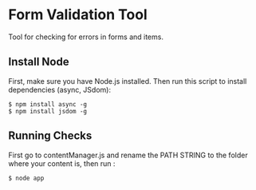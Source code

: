 # Form Validation Tool

Tool for checking for errors in forms and items.

## Install Node

First, make sure you have Node.js installed.
Then run this script to install dependencies (async, JSdom): 

```
$ npm install async -g
$ npm install jsdom -g
```

## Running Checks

First go to contentManager.js and rename the PATH STRING to the folder where your content is, then run :

```
$ node app
```
